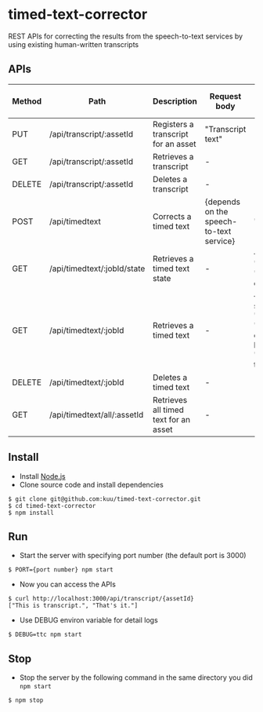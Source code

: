 # timed-text-corrector
REST APIs for correcting the results from the speech-to-text services by using existing human-written transcripts

## APIs
| Method | Path                   | Description   | Request body | Response JSON Format  |
| ------ | ---------------------- | ------------- | ------------- | ------------- |
| PUT    | /api/transcript/:assetId     | Registers a transcript for an asset  | "Transcript text" |  - |
| GET    | /api/transcript/:assetId     | Retrieves a transcript               | - | ["Sentence"] |
| DELETE | /api/transcript/:assetId     | Deletes a transcript                 | - | - |
| POST   | /api/timedtext               | Corrects a timed text                | {depends on the speech-to-text service} |  "Job ID" |
| GET    | /api/timedtext/:jobId/state | Retrieves a timed text state          | - | {Either "Processing", "Processed", or "Failed"} |
| GET    | /api/timedtext/:jobId       | Retrieves a timed text                | - | {id: assetId, state: {Either "Processing", "Processed", or "Failed"}, lines: [{time: "hh:mm:ss", text: "text"}]} |
| DELETE | /api/timedtext/:jobId       | Deletes a timed text                  | - | - |
| GET    | /api/timedtext/all/:assetId | Retrieves all timed text for an asset | - | ["Job ID"] |

## Install
* Install [Node.js](https://nodejs.org/)
* Clone source code and install dependencies

```
$ git clone git@github.com:kuu/timed-text-corrector.git
$ cd timed-text-corrector
$ npm install
```

## Run
* Start the server with specifying port number (the default port is 3000)

```
$ PORT={port number} npm start
```

* Now you can access the APIs

```
$ curl http://localhost:3000/api/transcript/{assetId}
["This is transcript.", "That's it."]

```

* Use DEBUG environ variable for detail logs
```
$ DEBUG=ttc npm start
```

## Stop
* Stop the server by the following command in the same directory you did `npm start`

```
$ npm stop
```

